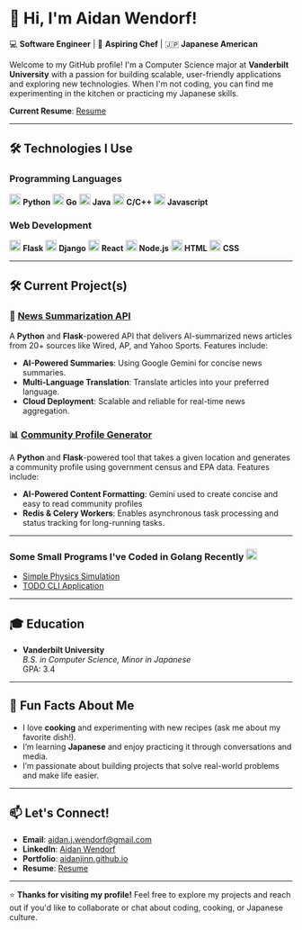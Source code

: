 # 👋 Hi, I'm Aidan Wendorf!

💻 **Software Engineer** | 🍳 **Aspiring Chef** | 🇯🇵 **Japanese American**

Welcome to my GitHub profile! I'm a Computer Science major at **Vanderbilt University** with a passion for building scalable, user-friendly applications and exploring new technologies. When I'm not coding, you can find me experimenting in the kitchen or practicing my Japanese skills.

**Current Resume**: [Resume](https://github.com/aidanjinn/Resume/blob/main/Aidan_WendorfResume.pdf)

---

## 🛠️ **Technologies I Use**

### Programming Languages
<img src="https://img.icons8.com/color/48/000000/python.png" alt="Python" width="20" height="20"/> **Python**
<img src="https://img.icons8.com/color/48/000000/golang.png" alt="Golang" width="20" height="20"/> **Go**
<img src="https://img.icons8.com/color/48/000000/java-coffee-cup-logo.png" alt="Java" width="20" height="20"/> **Java**
<img src="https://img.icons8.com/color/48/000000/c-plus-plus-logo.png" alt="C++" width="20" height="20"/> **C/C++**
<img src="https://img.icons8.com/color/48/000000/javascript.png" alt="Javascript" width="20" height="20"/> **Javascript**

### Web Development
<img src="https://img.icons8.com/color/48/000000/flask.png" alt="Flask" width="20" height="20"/> **Flask**
<img src="https://img.icons8.com/color/48/000000/django.png" alt="Django" width="20" height="20"/> **Django**
<img src="https://img.icons8.com/color/48/000000/react-native.png" alt="React" width="20" height="20"/> **React**
<img src="https://img.icons8.com/color/48/000000/nodejs.png" alt="Node" width="20" height="20"/> **Node.js**
<img src="https://img.icons8.com/color/48/000000/html-5.png" alt="HTML" width="20" height="20"/> **HTML**
<img src="https://img.icons8.com/color/48/000000/css3.png" alt="CSS" width="20" height="20"/> **CSS**

---

## 🛠️ **Current Project(s)**

### 📰 [News Summarization API](https://github.com/aidanjinn/newsAPI)
A **Python** and **Flask**-powered API that delivers AI-summarized news articles from 20+ sources like Wired, AP, and Yahoo Sports. Features include:
- **AI-Powered Summaries**: Using Google Gemini for concise news summaries.
- **Multi-Language Translation**: Translate articles into your preferred language.
- **Cloud Deployment**: Scalable and reliable for real-time news aggregation.

### 📊 [Community Profile Generator](https://github.com/aidanjinn/CommunityProfileGenerator)
A **Python** and **Flask**-powered tool that takes a given location and generates a community profile using government census and EPA data. Features include:
- **AI-Powered Content Formatting**: Gemini used to create concise and easy to read community profiles
- **Redis & Celery Workers**: Enables asynchronous task processing and status tracking for long-running tasks.

---

### Some Small Programs I've Coded in Golang Recently <img src="https://img.icons8.com/color/48/000000/golang.png" alt="Golang" width="20" height="20"/>
- [Simple Physics Simulation](https://github.com/aidanjinn/Golang-Physics-Sim)
- [TODO CLI Application](https://github.com/aidanjinn/Golang-CLI-Todo)

---

## 🎓 **Education**
- **Vanderbilt University**  
  *B.S. in Computer Science, Minor in Japanese*  
  GPA: 3.4

---

## 🍳 **Fun Facts About Me**
- I love **cooking** and experimenting with new recipes (ask me about my favorite dish!).
- I’m learning **Japanese** and enjoy practicing it through conversations and media.
- I’m passionate about building projects that solve real-world problems and make life easier.

---

## 📫 **Let's Connect!**
- **Email**: aidan.j.wendorf@gmail.com
- **LinkedIn**: [Aidan Wendorf](https://www.linkedin.com/in/aidanwendorf/)
- **Portfolio**: [aidanjinn.github.io](https://aidanjinn.github.io/devwebsiteAidanjinn/)
- **Resume**: [Resume](https://github.com/aidanjinn/Resume/blob/main/Aidan_WendorfResume.pdf)

---

⭐ **Thanks for visiting my profile!** Feel free to explore my projects and reach out if you'd like to collaborate or chat about coding, cooking, or Japanese culture.

